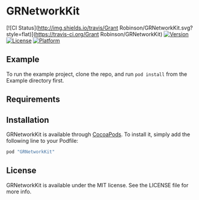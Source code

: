 # GRNetworkKit

[![CI Status](http://img.shields.io/travis/Grant Robinson/GRNetworkKit.svg?style=flat)](https://travis-ci.org/Grant Robinson/GRNetworkKit)
[![Version](https://img.shields.io/cocoapods/v/GRNetworkKit.svg?style=flat)](http://cocoapods.org/pods/GRNetworkKit)
[![License](https://img.shields.io/cocoapods/l/GRNetworkKit.svg?style=flat)](http://cocoapods.org/pods/GRNetworkKit)
[![Platform](https://img.shields.io/cocoapods/p/GRNetworkKit.svg?style=flat)](http://cocoapods.org/pods/GRNetworkKit)

## Example

To run the example project, clone the repo, and run `pod install` from the Example directory first.

## Requirements

## Installation

GRNetworkKit is available through [CocoaPods](http://cocoapods.org). To install
it, simply add the following line to your Podfile:

```ruby
pod "GRNetworkKit"
```

## License

GRNetworkKit is available under the MIT license. See the LICENSE file for more info.
